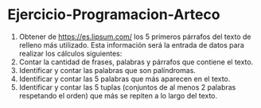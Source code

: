 # Ejercicio-Programacion-Arteco

1. Obtener de https://es.lipsum.com/ los 5 primeros párrafos del texto de relleno más
utilizado. Esta información será la entrada de datos para realizar los cálculos siguientes:
2. Contar la cantidad de frases, palabras y párrafos que contiene el texto.
3. Identificar y contar las palabras que son palíndromas.
4. Identificar y contar las 5 palabras que más aparecen en el texto.
5. Identificar y contar las 5 tuplas (conjuntos de al menos 2 palabras respetando el orden)
que más se repiten a lo largo del texto.

